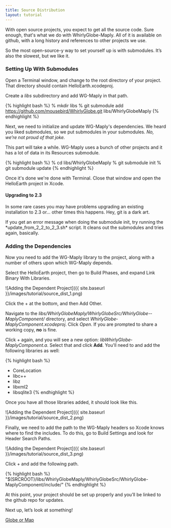 ```yaml
---
title: Source Distribution
layout: tutorial
---
```


With open source projects, you expect to get all the source code.  Sure enough, that's what we do with WhirlyGlobe-Maply.  All of it is available on github, with a long history and references to other projects we use.

So the most open-source-y way to set yourself up is with submodules.  It’s also the slowest, but we like it.

### Setting Up With Submodules

Open a Terminal window, and change to the root directory of your project. That directory should contain HelloEarth.xcodeproj.

Create a _libs_ subdirectory and add WG-Maply in that path.

{% highlight bash %}
% mkdir libs
% git submodule add https://github.com/mousebird/WhirlyGlobe.git libs/WhirlyGlobeMaply
{% endhighlight %}

Next, we need to initialize and update WG-Maply's dependencies.  We heard you liked submodules, so we put submodules in your submodules.  _No, we’re not proud of that joke._

This part will take a while.  WG-Maply uses a bunch of other projects and it has a lot of data in its Resources submodule.

{% highlight bash %}
% cd libs/WhirlyGlobe­Maply
% git submodule init
% git submodule update
{% endhighlight %}

Once it's done we're done with Terminal. Close that window and open the HelloEarth project in Xcode.

<div class="well well-lg mb-aside">
<h4>Upgrading to 2.3</h4>

<p>
  In some rare cases you may have problems upgrading an existing installation to 2.3 or… other times this happens. Hey, git is a dark art.
</p>

<p>
  If you get an error message when doing the submodule init, try running the *update_from_2_2_to_2_3.sh* script.  It cleans out the submodules and tries again, basically.
</p>
</div>

### Adding the Dependencies

Now you need to add the WG-Maply library to the project, along with a number of others upon which WG-Maply depends. 

Select the HelloEarth project, then go to Build Phases, and expand Link Binary With Libraries.

![Adding the Dependent Project]({{ site.baseurl }}/images/tutorial/source_dist_1.png)

Click the + at the bottom, and then Add Other.

Navigate to the _libs/WhirlyGlobeMaply/WhirlyGlobeSrc/WhirlyGlobe-­MaplyComponent/_ directory, and select _WhirlyGlobe­MaplyComponent.xcodeproj_. Click *Open*.  If you are prompted to share a working copy, **no** is fine.

Click + again, and you will see a new option: _libWhirlyGlobe­MaplyComponent.a_. Select that and click **Add**. You'll need to and add the following libraries as well:

{% highlight bash %}
+ CoreLocation
+ libc++
+ libz
+ libxml2
+ libsqlite3
{% endhighlight %}

Once you have all those libraries added, it should look like this.

![Adding the Dependent Project]({{ site.baseurl }}/images/tutorial/source_dist_2.png)

Finally, we need to add the path to the WG-Maply headers so Xcode knows where to find the includes. To do this, go to Build Settings and look for Header Search Paths. 

![Adding the Dependent Project]({{ site.baseurl }}/images/tutorial/source_dist_3.png)

Click + and add the following path.

{% highlight bash %}
"$(SRCROOT)/libs/WhirlyGlobeMaply/WhirlyGlobeSrc/WhirlyGlobe-MaplyComponent/include/"
{% endhighlight %}

At this point, your project should be set up properly and you’ll be linked to the github repo for updates.

Next up, let’s look at something!

[Globe or Map](globe_or_map.html)

